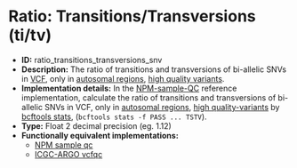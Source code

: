 # Ratio: Transitions/Transversions (ti/tv)

- **ID:** ratio_transitions_transversions_snv
- **Description:** The ratio of transitions and transversions of bi-allelic SNVs in [VCF](terminologies.md#vcf-format), only in [autosomal regions](terminologies.md#autosomes-non-gap-regions), [high quality variants](terminologies.md#high-quality-variants).
- **Implementation details:** In the [NPM-sample-QC](References.md#npm-sample-qc) reference implementation, calculate the ratio of transitions and transversions of bi-allelic SNVs in VCF, only in [autosomal regions](terminologies.md#autosomes-non-gap-regions), [high quality-variants](terminologies.md#high-quality-variants) by [bcftools stats](References.md#samtools-stats), (`bcftools stats -f PASS ... TSTV`).
- **Type:** Float 2 decimal precision (eg. 1.12)
- **Functionally equivalent implementations:**
    - [NPM sample qc](References.md#npm-sample-qc)
    - [ICGC-ARGO vcfqc](References.md#icgc-argo)